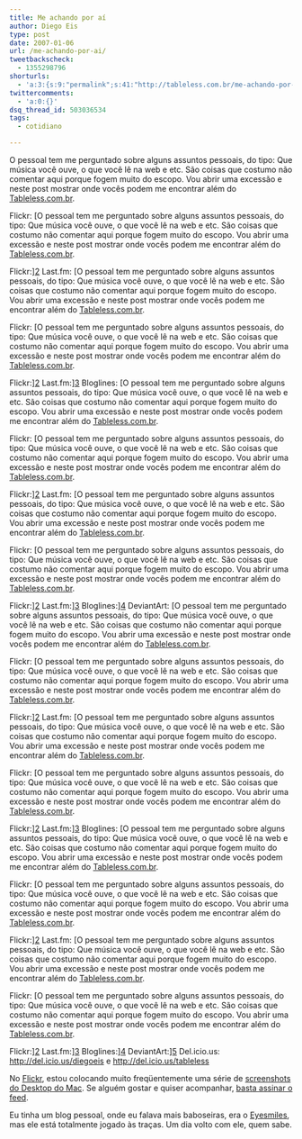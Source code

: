 ```yaml
---
title: Me achando por aí
author: Diego Eis
type: post
date: 2007-01-06
url: /me-achando-por-ai/
tweetbackscheck:
  - 1355298796
shorturls:
  - 'a:3:{s:9:"permalink";s:41:"http://tableless.com.br/me-achando-por-ai";s:7:"tinyurl";s:26:"http://tinyurl.com/3tpyghz";s:4:"isgd";s:19:"http://is.gd/f7tu3u";}'
twittercomments:
  - 'a:0:{}'
dsq_thread_id: 503036534
tags:
  - cotidiano

---
```

O pessoal tem me perguntado sobre alguns assuntos pessoais, do tipo: Que música você ouve, o que você lê na web e etc. São coisas que costumo não comentar aqui porque fogem muito do escopo. Vou abrir uma excessão e neste post mostrar onde vocês podem me encontrar além do [Tableless.com.br][1].

Flickr: [O pessoal tem me perguntado sobre alguns assuntos pessoais, do tipo: Que música você ouve, o que você lê na web e etc. São coisas que costumo não comentar aqui porque fogem muito do escopo. Vou abrir uma excessão e neste post mostrar onde vocês podem me encontrar além do [Tableless.com.br][1].

Flickr:][2] Last.fm: [O pessoal tem me perguntado sobre alguns assuntos pessoais, do tipo: Que música você ouve, o que você lê na web e etc. São coisas que costumo não comentar aqui porque fogem muito do escopo. Vou abrir uma excessão e neste post mostrar onde vocês podem me encontrar além do [Tableless.com.br][1].

Flickr: [O pessoal tem me perguntado sobre alguns assuntos pessoais, do tipo: Que música você ouve, o que você lê na web e etc. São coisas que costumo não comentar aqui porque fogem muito do escopo. Vou abrir uma excessão e neste post mostrar onde vocês podem me encontrar além do [Tableless.com.br][1].

Flickr:][2] Last.fm:][3] Bloglines: [O pessoal tem me perguntado sobre alguns assuntos pessoais, do tipo: Que música você ouve, o que você lê na web e etc. São coisas que costumo não comentar aqui porque fogem muito do escopo. Vou abrir uma excessão e neste post mostrar onde vocês podem me encontrar além do [Tableless.com.br][1].

Flickr: [O pessoal tem me perguntado sobre alguns assuntos pessoais, do tipo: Que música você ouve, o que você lê na web e etc. São coisas que costumo não comentar aqui porque fogem muito do escopo. Vou abrir uma excessão e neste post mostrar onde vocês podem me encontrar além do [Tableless.com.br][1].

Flickr:][2] Last.fm: [O pessoal tem me perguntado sobre alguns assuntos pessoais, do tipo: Que música você ouve, o que você lê na web e etc. São coisas que costumo não comentar aqui porque fogem muito do escopo. Vou abrir uma excessão e neste post mostrar onde vocês podem me encontrar além do [Tableless.com.br][1].

Flickr: [O pessoal tem me perguntado sobre alguns assuntos pessoais, do tipo: Que música você ouve, o que você lê na web e etc. São coisas que costumo não comentar aqui porque fogem muito do escopo. Vou abrir uma excessão e neste post mostrar onde vocês podem me encontrar além do [Tableless.com.br][1].

Flickr:][2] Last.fm:][3] Bloglines:][4] DeviantArt: [O pessoal tem me perguntado sobre alguns assuntos pessoais, do tipo: Que música você ouve, o que você lê na web e etc. São coisas que costumo não comentar aqui porque fogem muito do escopo. Vou abrir uma excessão e neste post mostrar onde vocês podem me encontrar além do [Tableless.com.br][1].

Flickr: [O pessoal tem me perguntado sobre alguns assuntos pessoais, do tipo: Que música você ouve, o que você lê na web e etc. São coisas que costumo não comentar aqui porque fogem muito do escopo. Vou abrir uma excessão e neste post mostrar onde vocês podem me encontrar além do [Tableless.com.br][1].

Flickr:][2] Last.fm: [O pessoal tem me perguntado sobre alguns assuntos pessoais, do tipo: Que música você ouve, o que você lê na web e etc. São coisas que costumo não comentar aqui porque fogem muito do escopo. Vou abrir uma excessão e neste post mostrar onde vocês podem me encontrar além do [Tableless.com.br][1].

Flickr: [O pessoal tem me perguntado sobre alguns assuntos pessoais, do tipo: Que música você ouve, o que você lê na web e etc. São coisas que costumo não comentar aqui porque fogem muito do escopo. Vou abrir uma excessão e neste post mostrar onde vocês podem me encontrar além do [Tableless.com.br][1].

Flickr:][2] Last.fm:][3] Bloglines: [O pessoal tem me perguntado sobre alguns assuntos pessoais, do tipo: Que música você ouve, o que você lê na web e etc. São coisas que costumo não comentar aqui porque fogem muito do escopo. Vou abrir uma excessão e neste post mostrar onde vocês podem me encontrar além do [Tableless.com.br][1].

Flickr: [O pessoal tem me perguntado sobre alguns assuntos pessoais, do tipo: Que música você ouve, o que você lê na web e etc. São coisas que costumo não comentar aqui porque fogem muito do escopo. Vou abrir uma excessão e neste post mostrar onde vocês podem me encontrar além do [Tableless.com.br][1].

Flickr:][2] Last.fm: [O pessoal tem me perguntado sobre alguns assuntos pessoais, do tipo: Que música você ouve, o que você lê na web e etc. São coisas que costumo não comentar aqui porque fogem muito do escopo. Vou abrir uma excessão e neste post mostrar onde vocês podem me encontrar além do [Tableless.com.br][1].

Flickr: [O pessoal tem me perguntado sobre alguns assuntos pessoais, do tipo: Que música você ouve, o que você lê na web e etc. São coisas que costumo não comentar aqui porque fogem muito do escopo. Vou abrir uma excessão e neste post mostrar onde vocês podem me encontrar além do [Tableless.com.br][1].

Flickr:][2] Last.fm:][3] Bloglines:][4] DeviantArt:][5] Del.icio.us: <http://del.icio.us/diegoeis> e <http://del.icio.us/tableless>

No [Flickr][2], estou colocando muito freqüentemente uma série de [screenshots do Desktop do Mac][6]. Se alguém gostar e quiser acompanhar, [basta assinar o feed][7].

Eu tinha um blog pessoal, onde eu falava mais baboseiras, era o [Eyesmiles][8], mas ele está totalmente jogado às traças. Um dia volto com ele, quem sabe.

 [1]: http://tableless.com.br/
 [2]: http://flickr.com/photos/diegoeis/sets
 [3]: http://www.last.fm/user/diegoeis
 [4]: http://www.bloglines.com/public/diegoeis
 [5]: http://diegoeis.deviantart.com/
 [6]: http://flickr.com/photos/diegoeis/sets/72157594346646869/detail/
 [7]: feed://feeds.feedburner.com/diegoeisflickr
 [8]: http://tableless.com.br/eyesmiles/